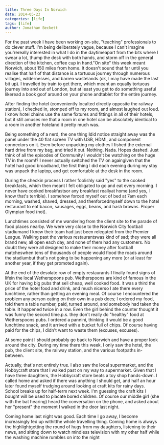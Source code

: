 ```yaml
---
title: Three Days In Norwich
date: 2014-05-23
categories: [life]
tags: [life]
author: Jonathan Beckett
---
```


For the past week I have been working on-site, "teaching" professionals to do clever stuff. I'm being deliberately vague, because I can't imagine you'rereally interested in what I do in the daytimeapart from the bits where I swear a lot, thump the desk with both hands, and storm off in the general direction of the kitchen, coffee cup in hand."On site" this week meant Norwich, about 150 miles from home. It doesn't sound that far until you realise that half of that distance is a tortuous journey through numerous villages, wildernesses, and barren wastelands (ok, I may have made the last bit up). I travelled by train to get there, which meant an equally tortuous journey into and out of London, but at least you get to do something useful likeread a book goof around on your phone andtablet for the entire journey.

After finding the hotel (conveniently localted directly opposite the railway station), I checked in, stomped off to my room, and almost laughed out loud. I know hotel chains use the same fixtures and fittings in all of their hotels, but it still amuses me that a room in one hotel can be absolutely identical to a room in another hoteland it pretty much was.

Being something of a nerd, the one thing Idid notice straight away was the panel under the 40 flat screen TV with USB, HDMI, and component connectors on it. Even before unpacking my clothes I fished the external hard drive from my bag, and tried it out. Nothing. Nada. Hopes dashed. Just think of all the episodes of Community I wouldn't be watching on the huge TV in the room!? I never actually switched the TV on againgiven that the hotel had good broadband, the first thing I did each evening during my stay was unpack the laptop, and get comfortable at the desk in the room.

During the checkin process I rather foolishly said "yes" to the cooked breakfasts, which then meant I felt obligated to go and eat every morning. I never have cooked breakfastsor any breakfast reallyat home (and yes, I know that's terrible). I somehow forced myself out of bed at 7am each morning, washed, shaved, dressed, and thenforcedmyself down to the hotel restaurant to eat bacon, sausages, eggs, beans, and hash browns. Proper Olympian food (not).

Lunchtimes consisted of me wandering from the client site to the parade of food places nearby. We were very close to the Norwich City football stadiumand I knew their team had just been relegated from the Premier League. Walking past the various restaurantswas kind of sad; they were all brand new, all open each day, and none of them had any customers. No doubt they were all designed to make their money after football matcheswhen tens of thousands of people would flood the roads around the stadiumbut that's not going to be happening any more (or at least for another year, if they get promoted again).

At the end of the desolate row of empty restaurants I finally found signs of lifein the local Wetherspoons pub. Wetherspoons are kind of famous in the UK for having big pubs that sell cheap, well cooked food. It was a third the price of the hotel food and drink, and much nicerso I ate there every lunchtime, rather than getting an evening meal. Of course I encountered the problem any person eating on their own in a pub does; I ordered my food, told them a table number, paid, turned around, and somebody had taken the table. It happened twice in a row. Even the girl behind the counter thought it was funny the second time.p.s. they don't really do "healthy" food at Wetherspoons pubs. I ordered a pannini, thinking it would be a good lunchtime snack, and it arrived with a bucket full of chips. Of course having paid for the chips, I didn't want to waste them (excuses, excuses).

At some point I should probably go back to Norwich and have a proper look around the city. During my time there this week, I only saw the hotel, the pub, the client site, the railway station, and the various footpaths in-between.

Actually, that's not entirely true. I also saw the local supermarket, and the Hobbycraft store that I walked past on my way to supermarket. Given that I have three daughters, the Hobbycraft store beats a toy shop hands-down. I called home and asked if there was anything I should get, and half an hour later found myself trudging around looking at craft kits for rainy days. School breaks up for half-term next week. I'm guessing the craft kits I bought will be used to placate bored children. Of course our middle girl (she with the bat hearing) heard the conversation on the phone, and asked about her "present" the moment I walked in the door last night.

Coming home last night was good. Each time I go away, I become increasingly fed up withitthe whole travelling thing. Coming home is always the highlightgetting the round of hugs from my daughters, listening to their news, and sitting down to watch mindless television with my other half while the washing machine rumbles on into the night